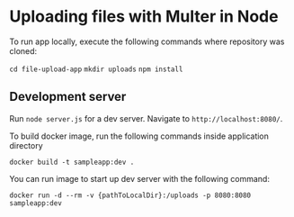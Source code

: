 # Uploading files with Multer in Node

To run app locally, execute the following commands where repository was cloned:

`cd file-upload-app`
`mkdir uploads`
`npm install`

## Development server

Run `node server.js` for a dev server. Navigate to `http://localhost:8080/`.

To build docker image, run the following commands inside application directory

`docker build -t sampleapp:dev .`
 
You can run image to start up dev server with the following command:

`docker run -d --rm -v {pathToLocalDir}:/uploads -p 8080:8080 sampleapp:dev`

